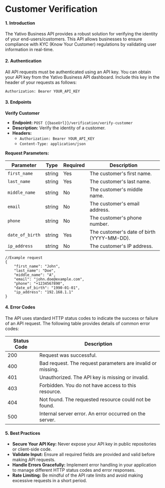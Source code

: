 # Customer Verification

#### 1. Introduction

The Yativo Business API provides a robust solution for verifying the identity of your end-users/customers. This API allows businesses to ensure compliance with KYC (Know Your Customer) regulations by validating user information in real-time.

#### 2. Authentication

All API requests must be authenticated using an API key. You can obtain your API key from the Yativo Business API dashboard. Include this key in the header of your requests as follows:

```
Authorization: Bearer YOUR_API_KEY
```

#### 3. Endpoints

**Verify Customer**

* **Endpoint:** `POST {{baseUrl}}/verification/verify-customer`
* **Description:** Verify the identity of a customer.
* **Headers:**
  * `Authorization: Bearer YOUR_API_KEY`
  * `Content-Type: application/json`

**Request Parameters:**

| Parameter       | Type   | Required | Description                                |
| --------------- | ------ | -------- | ------------------------------------------ |
| `first_name`    | string | Yes      | The customer's first name.                 |
| `last_name`     | string | Yes      | The customer's last name.                  |
| `middle_name`   | string | No       | The customer's middle name.                |
| `email`         | string | No       | The customer's email address.              |
| `phone`         | string | No       | The customer's phone number.               |
| `date_of_birth` | string | Yes      | The customer's date of birth (YYYY-MM-DD). |
| `ip_address`    | string | No       | The customer's IP address.                 |

```
//Example request
{
    "first_name": "John",
    "last_name": "Doe",
    "middle_name": "A",
    "email": "john.doe@example.com",
    "phone": "+1234567890",
    "date_of_birth": "1990-01-01",
    "ip_address": "192.168.1.1"
}

```

#### 4. Error Codes

The API uses standard HTTP status codes to indicate the success or failure of an API request. The following table provides details of common error codes:

| Status Code | Description                                                 |
| ----------- | ----------------------------------------------------------- |
| 200         | Request was successful.                                     |
| 400         | Bad request. The request parameters are invalid or missing. |
| 401         | Unauthorized. The API key is missing or invalid.            |
| 403         | Forbidden. You do not have access to this resource.         |
| 404         | Not found. The requested resource could not be found.       |
| 500         | Internal server error. An error occurred on the server.     |

#### 5. Best Practices

* **Secure Your API Key:** Never expose your API key in public repositories or client-side code.
* **Validate Input:** Ensure all required fields are provided and valid before making API requests.
* **Handle Errors Gracefully:** Implement error handling in your application to manage different HTTP status codes and error responses.
* **Rate Limiting:** Be mindful of the API rate limits and avoid making excessive requests in a short period.
